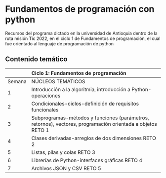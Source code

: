# Fundamentos de programación con python

Recursos del programa dictado en la universidad de Antioquia dentro de la ruta misión Tic 2022, en el ciclo 1 de Fundamentos de programación, el cual fue orientado al lenguaje de programación de python

## Contenido temático

 
|  | Ciclo 1: Fundamentos de programación |
| :--- | :--- |
| Semana  | NÚCLEOS TEMÁTICOS  |
| 1 | Introducción a la algoritmia, introducción a Python-operaciones  |
| 2 | Condicionales-ciclos-definición de requisitos funcionales  |
| 3 | Subprogramas-métodos y funciones (parámetros, retornos), vectores, programación orientada a objetos RETO 1 |
| 4 | Clases derivadas-arreglos de dos dimensiones RETO 2 |
| 5 | Listas, pilas y colas RETO 3  |
| 6 | Librerías de Python-interfaces gráficas RETO 4 |
| 7 | Archivos JSON y CSV RETO 5 |
